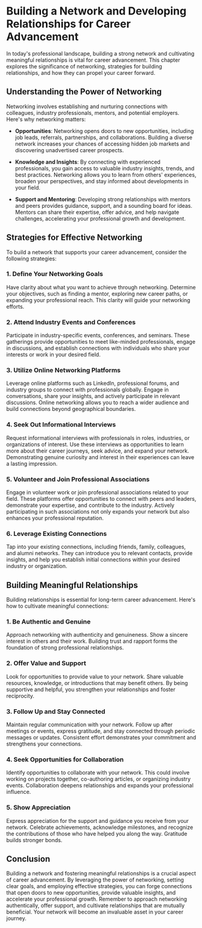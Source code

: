 Building a Network and Developing Relationships for Career Advancement
===============================================================================

In today's professional landscape, building a strong network and cultivating meaningful relationships is vital for career advancement. This chapter explores the significance of networking, strategies for building relationships, and how they can propel your career forward.

**Understanding the Power of Networking**
-----------------------------------------

Networking involves establishing and nurturing connections with colleagues, industry professionals, mentors, and potential employers. Here's why networking matters:

* **Opportunities**: Networking opens doors to new opportunities, including job leads, referrals, partnerships, and collaborations. Building a diverse network increases your chances of accessing hidden job markets and discovering unadvertised career prospects.

* **Knowledge and Insights**: By connecting with experienced professionals, you gain access to valuable industry insights, trends, and best practices. Networking allows you to learn from others' experiences, broaden your perspectives, and stay informed about developments in your field.

* **Support and Mentoring**: Developing strong relationships with mentors and peers provides guidance, support, and a sounding board for ideas. Mentors can share their expertise, offer advice, and help navigate challenges, accelerating your professional growth and development.

**Strategies for Effective Networking**
---------------------------------------

To build a network that supports your career advancement, consider the following strategies:

### **1. Define Your Networking Goals**

Have clarity about what you want to achieve through networking. Determine your objectives, such as finding a mentor, exploring new career paths, or expanding your professional reach. This clarity will guide your networking efforts.

### **2. Attend Industry Events and Conferences**

Participate in industry-specific events, conferences, and seminars. These gatherings provide opportunities to meet like-minded professionals, engage in discussions, and establish connections with individuals who share your interests or work in your desired field.

### **3. Utilize Online Networking Platforms**

Leverage online platforms such as LinkedIn, professional forums, and industry groups to connect with professionals globally. Engage in conversations, share your insights, and actively participate in relevant discussions. Online networking allows you to reach a wider audience and build connections beyond geographical boundaries.

### **4. Seek Out Informational Interviews**

Request informational interviews with professionals in roles, industries, or organizations of interest. Use these interviews as opportunities to learn more about their career journeys, seek advice, and expand your network. Demonstrating genuine curiosity and interest in their experiences can leave a lasting impression.

### **5. Volunteer and Join Professional Associations**

Engage in volunteer work or join professional associations related to your field. These platforms offer opportunities to connect with peers and leaders, demonstrate your expertise, and contribute to the industry. Actively participating in such associations not only expands your network but also enhances your professional reputation.

### **6. Leverage Existing Connections**

Tap into your existing connections, including friends, family, colleagues, and alumni networks. They can introduce you to relevant contacts, provide insights, and help you establish initial connections within your desired industry or organization.

**Building Meaningful Relationships**
-------------------------------------

Building relationships is essential for long-term career advancement. Here's how to cultivate meaningful connections:

### **1. Be Authentic and Genuine**

Approach networking with authenticity and genuineness. Show a sincere interest in others and their work. Building trust and rapport forms the foundation of strong professional relationships.

### **2. Offer Value and Support**

Look for opportunities to provide value to your network. Share valuable resources, knowledge, or introductions that may benefit others. By being supportive and helpful, you strengthen your relationships and foster reciprocity.

### **3. Follow Up and Stay Connected**

Maintain regular communication with your network. Follow up after meetings or events, express gratitude, and stay connected through periodic messages or updates. Consistent effort demonstrates your commitment and strengthens your connections.

### **4. Seek Opportunities for Collaboration**

Identify opportunities to collaborate with your network. This could involve working on projects together, co-authoring articles, or organizing industry events. Collaboration deepens relationships and expands your professional influence.

### **5. Show Appreciation**

Express appreciation for the support and guidance you receive from your network. Celebrate achievements, acknowledge milestones, and recognize the contributions of those who have helped you along the way. Gratitude builds stronger bonds.

**Conclusion**
--------------

Building a network and fostering meaningful relationships is a crucial aspect of career advancement. By leveraging the power of networking, setting clear goals, and employing effective strategies, you can forge connections that open doors to new opportunities, provide valuable insights, and accelerate your professional growth. Remember to approach networking authentically, offer support, and cultivate relationships that are mutually beneficial. Your network will become an invaluable asset in your career journey.

